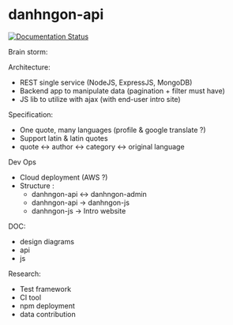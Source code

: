 # danhngon-api
[![Documentation Status](https://readthedocs.org/projects/cadao-api/badge/?version=latest)](http://cadao-api.readthedocs.io/en/latest/?badge=latest)


Brain storm:

Architecture:
- REST single service (NodeJS, ExpressJS, MongoDB)
- Backend app to manipulate data (pagination + filter must have)
- JS lib to utilize with ajax (with end-user intro site)

Specification:
- One quote, many languages (profile & google translate ?)
- Support latin & latin quotes
- quote <-> author <-> category <-> original language

Dev Ops
- Cloud deployment (AWS ?)
- Structure :
    - danhngon-api <-> danhngon-admin
    - danhngon-api -> danhngon-js
    - danhngon-js -> Intro website

DOC:
- design diagrams
- api
- js

Research:
- Test framework
- CI tool
- npm deployment
- data contribution
